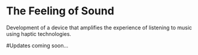 # The Feeling of Sound
Development of a device that amplifies the experience of listening to music using haptic technologies.

#Updates coming soon...
